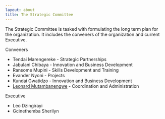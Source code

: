 ```yaml
---
layout: about
title: The Strategic Committee
---
```

The Strategic Committee is tasked with formulating the long term plan for the organization. It includes the conveners of the organization and current Executive.

Conveners
+ Tendai Marengereke - Strategic Partnerships 
+ Jabulani Chibaya - Innovation and Business Development
+ Ransome Mupini - Skills Development and Training
+ Evander Nyoni - Projects
+ Kundai Gwatidzo - Innovation and Business Development
+ [Leonard Mutambanengwe](https://twitter.com/LeoLENNY1) - Coordination and Administration

Executive
+ Leo Dzingirayi 
+ Gcinethemba Sherilyn 
